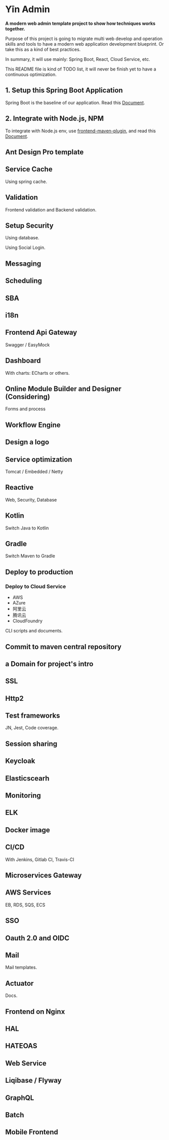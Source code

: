 # Yīn Admin

**A modern web admin template project to show how techniques works together.**

Purpose of this project is going to migrate multi web develop and operation skills and tools to have a modern
 web application development blueprint. Or take this as a kind of best practices.

In summary, it will use mainly: Spring Boot, React, Cloud Service, etc.

This README file is kind of TODO list, it will never be finish yet to have a continuous optimization.

## 1. Setup this Spring Boot Application

Spring Boot is the baseline of our application. Read this [Document](docs/01_Spring_Boot.md).

## 2. Integrate with Node.js, NPM

To integrate with Node.js env, use [frontend-maven-plugin](https://github.com/eirslett/frontend-maven-plugin), and read this [Document](docs/02_frontend-maven-plugin.md).

## Ant Design Pro template

## Service Cache

Using spring cache.

## Validation

Frontend validation and Backend validation.

## Setup Security

Using database.

Using Social Login.

## Messaging

## Scheduling

## SBA

## i18n

## Frontend Api Gateway

Swagger / EasyMock

## Dashboard

With charts: ECharts or others.

## Online Module Builder and Designer (Considering)

Forms and process

## Workflow Engine

## Design a logo

## Service optimization

Tomcat / Embedded / Netty

## Reactive

Web, Security, Database

## Kotlin

Switch Java to Kotlin

## Gradle

Switch Maven to Gradle

## Deploy to production

### Deploy to Cloud Service

- AWS
- AZure
- 阿里云
- 腾讯云
- CloudFoundry

CLI scripts and documents.

## Commit to maven central repository

## a Domain for project's intro

## SSL

## Http2

## Test frameworks

JN, Jest, Code coverage.

## 

## Session sharing

## Keycloak

## Elasticscearh

## Monitoring

## ELK

## Docker image

## CI/CD

With Jenkins, Gitlab CI, Travis-CI

## Microservices Gateway

## AWS Services

EB, RDS, SQS, ECS

## SSO

## Oauth 2.0 and OIDC

## Mail

Mail templates.

## Actuator

Docs.

## Frontend on Nginx

## HAL

## HATEOAS

## Web Service

## Liqibase / Flyway

## GraphQL

## Batch

## Mobile Frontend
